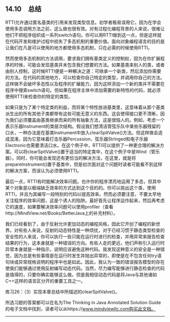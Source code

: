 ## 14.10　总结

RTTI允许通过匿名基类的引用来发现类型信息。初学者极易误用它，因为在学会使用多态调用方法之前，这么做也很有效。对有过程化编程背景的人来说，很难让他们不把程序组织成一系列switch语句。你可以用RTTI做到这一点，但是这样就在代码开发和维护过程中损失了多态机制的重要价值。面向对象编程语言的目的是让我们在凡是可以使用的地方都使用多态机制，只在必需的时候使用RTTI。

然而使用多态机制的方法调用，要求我们拥有基类定义的控制权，因为在你扩展程序的时候，可能会发现基类并未包含我们想要的方法。如果基类来别人的类，或者由别人控制，这时候RTTI便是一种解决之道：可继承一个新类，然后添加你需要的方法。在代码的其他地方，可以检查你自己特定的类型，并调用你自己的方法。这样做不会破坏多态性以及程序的扩展能力，因为这样添加一个新的类并不需要在程序中搜索switch语句。但如果在程序主体中添加需要的新特性的代码，就必须使用RTTI来检查你的特定的类型。

如果只是为了某个特定类的利益，而将某个特性放进基类里，这意味着从那个基类派生出的所有其他子类都带有这些可能无意义的东西。这会使得接口更不清晰，因为我们必须覆盖由基类继承而来的所有抽象方法，这是很恼人的。例如，考虑一个表示乐器Instrument的类层次结构。假设我们想清洁管弦乐队中某些乐器残留的口水，一种办法是在基类Instrument中放入clearSpitValve()方法。但这样做会造成混淆，因为它意味着打击乐器Percussion、弦乐器Stringed和电子乐器Electronic也需要清洁口水。在这个例子中，RTTI可以提供了一种更合理的解决方案。可以将clearSpitValve()置于适当的特定类中，在这个例子中是Wind（管乐器）。同时，你可能会发现还有更恰当的解决方法，在这里，就是将prepareInstrument()置于基类中，但是初次面对这个问题时读者可能看不到这样的解决方案，而误认为必须使用RTTI。

最后一点，RTTI有时能解决效率问题。也许你的程序漂亮地运用了多态，但其中某个对象是以极端缺乏效率的方式达到这个目的的。你可以挑出这个类，使用RTTI，并且为其编写一段特别的代码以提高效率。然而必须要注意，不要太早地关注程序的效率问题，这是个诱人的陷阱。最好首先让程序运作起来，然后再考虑它的速度，如果要解决效率问题可以使用profiler（查看http://MindView.net/Books/BetterJava上的补充材料）。

我们已经看到了，由于反射允许更加动态的编程风格，因此它开创了编程的新世界。对有些人来说，反射的动态特性是一种烦扰，对于已经习惯于静态类型检查的安全性的人来说，你可以执行一些只能在运行时进行的检查，并用异常来报告检查结果的行为，这本身就是一种错误的方向。有些人走的更远，他们声称引入运行时异常本身就是一种指示，说明应该避免这种代码。我发现这种意义的安全是一种错觉，因为总是有些事情是在运行时发生并抛出异常的，即使是在不包含任何try语句块或异常规格说明的程序中也是如此。因此，我认为一致的错误报告模型的存在使我们能够通过使用反射编写动态代码。当然，尽力编写能够进行静态检查的代码是值得的，只要你确实能够这么做。但是我相信动态代码是将Java与其他诸如C++这样的语言区分开的重要工具之一。

练习26：（3）实现本章总结中所描述的clearSpitValve()。

所选习题的答案都可以在名为The Thinking in Java Annotated Solution Guide的电子文档中找到，读者可以从https://www.mindviewllc.com购买此文档。

---

[^1]: 特别是在过去，现在Sun已极大地改进了其HTML Java文档，所以查找基类的方法已经简单多了。

[^2]: 本书的英文版、中文版及双语版均已由机械工业出版社出版。——编辑注

[^3]: 项目实际上是被用作术语项目的一些建议，这些项目的解决方案并未包括在解决方案指南中。

[^4]: 由Bobby Woolf和Bruce Anderson发现的。这可以看作是策略模式的特例。空对象的一种变体称为空迭代器模式，它使得在组合层次结构中遍历各个节点的操作对客户端透明（客户端可以使用相同的逻辑来遍历组合和叶子节点）。

[^5]: 这是极限编程（XP）的原则之一，即“做可以工作的最简单的事情”。

[^6]: 这种情况最出名的案例就是Windows操作系统，它有一个发布的API，并假设你会对着它进行编码，另外还有一个未发布的，但是可视的函数集，你可以发现并调用它。为了解决问题，程序员会使用隐藏的API函数，这导致微软必须把它们当作公共API的一部分来维护。因而成为了公司巨额成本和投入的黑洞。